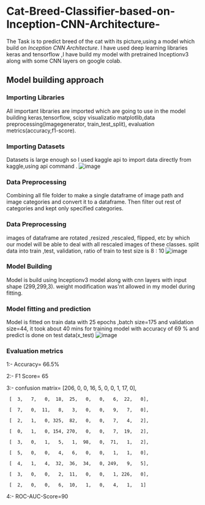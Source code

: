 # Cat-Breed-Classifier-based-on-Inception-CNN-Architecture-

The Task is to predict breed of the cat with its picture,using a model which build on *Inception CNN Architecture*.
I have used deep learning libraries keras and tensorflow ,I have build my model with pretrained Inceptionv3 along with some CNN layers on google colab.

## Model building approach
### Importing Libraries
All important libraries are imported which are going to use in the model building keras,tensorflow, scipy visualizatio matplotlib,data preprocessing(imagegenerator, train_test_split), evaluation metrics(accuracy,f1-score).

### Importing Datasets
Datasets is large enough so I used kaggle api to import data directly from kaggle,using api command .
![image](https://user-images.githubusercontent.com/49396916/126012715-61c4f17f-0b21-4ac4-b8c6-b40fb0c9da5c.png)

### Data Preprocessing
Combining all file folder to make a single dataframe of image path and image categories and convert it to a dataframe.
Then filter out rest of categories and kept only specified categories.

### Data Preprocessing
images of dataframe are rotated ,resized ,rescaled, flipped, etc by which our model will be able to deal with all rescaled images of these classes. split data into train ,test, validation, ratio of train to test size is 8 : 10
![image](https://user-images.githubusercontent.com/49396916/126013178-ec3235da-0e2b-4218-9e8e-205521cc0df4.png)

### Model Building 
Model is build using Inceptionv3 model along with cnn layers with input shape (299,299,3).
weight modification was'nt allowed in my model during fitting.

### Model fitting and prediction
Model is fitted on train data with 25 epochs ,batch size=175 and validation size=44, it took about 40 mins for training model with accuracy of 69 % and predict is done on test data(x_test)
![image](https://user-images.githubusercontent.com/49396916/126013903-5bedc442-b578-44c4-9ee6-d0ee6df4de1d.png)

### Evaluation metrics
1:- Accuracy= 66.5%

2:- F1 Score= 65

3:- confusion matrix= [206,   0,   0,  16,   5,   0,   0,   1,  17,   0],
     
     [  3,   7,   0,  18,  25,   0,   0,   6,  22,   0],
     
     [  7,   0,  11,   8,   3,   0,   0,   9,   7,   0],
     
     [  2,   1,   0, 325,  82,   0,   0,   7,   4,   2],
     
     [  0,   1,   0, 154, 270,   0,   0,   7,  19,   2],
     
     [  3,   0,   1,   5,   1,  98,   0,  71,   1,   2],
     
     [  5,   0,   0,   4,   6,   0,   0,   1,   1,   0],
     
     [  4,   1,   4,  32,  36,  34,   0, 249,   9,   5],
     
     [  3,   0,   0,   2,  11,   0,   0,   1, 226,   0],
     
     [  2,   0,   0,   6,  10,   1,   0,   4,   1,   1]

4:- ROC-AUC-Score=90
